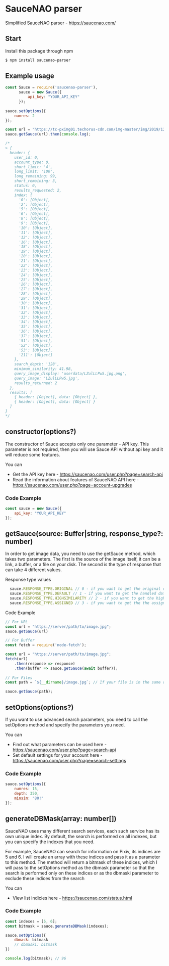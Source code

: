 # SauceNAO parser
Simplified SauceNAO parser - https://saucenao.com/

## Start
Install this package through npm

```sh
$ npm install saucenao-parser
```
## Example usage
```javascript
const Sauce = require('saucenao-parser'),
      sauce = new Sauce({
          api_key: "YOUR_API_KEY"
      });
      
sauce.setOptions({
    numres: 2
});

const url = "https://tc-pximg01.techorus-cdn.com/img-master/img/2019/12/24/01/00/54/78448240_p0_master1200.jpg"
sauce.getSauce(url).then(console.log);

/*
> {
  header: {
    user_id: 0,
    account_type: 0,
    short_limit: '4',
    long_limit: '100',
    long_remaining: 99,
    short_remaining: 3,
    status: 0,
    results_requested: 2,
    index: {
      '0': [Object],
      '2': [Object],
      '5': [Object],
      '6': [Object],
      '8': [Object],
      '9': [Object],
      '10': [Object],
      '11': [Object],
      '12': [Object],
      '16': [Object],
      '18': [Object],
      '19': [Object],
      '20': [Object],
      '21': [Object],
      '22': [Object],
      '23': [Object],
      '24': [Object],
      '25': [Object],
      '26': [Object],
      '27': [Object],
      '28': [Object],
      '29': [Object],
      '30': [Object],
      '31': [Object],
      '32': [Object],
      '33': [Object],
      '34': [Object],
      '35': [Object],
      '36': [Object],
      '37': [Object],
      '51': [Object],
      '52': [Object],
      '53': [Object],
      '211': [Object]
    },
    search_depth: '128',
    minimum_similarity: 41.98,
    query_image_display: 'userdata/LZulLLPw5.jpg.png',
    query_image: 'LZulLLPw5.jpg',
    results_returned: 2
  },
  results: [
    { header: [Object], data: [Object] },
    { header: [Object], data: [Object] }
  ]
}
*/
```

## constructor(options?)
The constructor of Sauce accepts only one parameter - API key. This parameter is not required, then you will use Sauce API without api key and it will reduce some features.

You can
  - Get the API key here - https://saucenao.com/user.php?page=search-api
  - Read the information about features of SauceNAO API here - https://saucenao.com/user.php?page=account-upgrades

### Code Example
```javascript
const sauce = new Sauce({
    api_key: "YOUR_API_KEY"
});
```
## getSauce(source: Buffer|string, response_type?: number)
In order to get image data, you need to use the getSauce method, which takes two parameters. The first is the source of the image itself, it can be a link, a buffer, or a file on your disk. The second is the type of response that can take 4 different values.

Response type values
```javascript
  sauce.RESPONSE_TYPE.ORIGINAL // 0 - if you want to get the original data
  sauce.RESPONSE_TYPE.DEFAULT // 1 - if you want to get the handled data
  sauce.RESPONSE_TYPE.HIGHSIMILARITY // 2 - if you want to get the high similarity handled data
  sauce.RESPONSE_TYPE.ASSIGNED // 3 - if you want to get the the assigned data. (!IMPORTANT! This type may produce incorrect data.)
```

Code Example
```javascript
// For URL
const url = "https://server/path/to/image.jpg";
sauce.getSauce(url)

// For Buffer
const fetch = require('node-fetch');

const url = "https://server/path/to/image.jpg";
fetch(url)
    .then(response => response)
    .then(buffer => sauce.getSauce(await buffer));
    
// For Files
const path = `${__dirname}/image.jpg`; // If your file is in the same directory, I recommend using __dirname

sauce.getSauce(path);
```

## setOptions(options?)
If you want to use advanced search parameters, you need to call the setOptions method and specify the parameters you need.

You can
  - Find out what parameters can be used here - https://saucenao.com/user.php?page=search-api
  - Set default settings for your account here - https://saucenao.com/user.php?page=search-settings

### Code Example
```javascript
sauce.setOptions({
    numres: 15,
    depth: 350,
    minsim: "80!"
});
```

## generateDBMask(array: number[])
SauceNAO uses many different search services, each such service has its own unique index. By default, the search is performed on all indexes, but you can specify the indexes that you need.

For example, SauceNAO can search for information on Pixiv, its indices are 5 and 6. I will create an array with these indices and pass it as a parameter to this method. The method will return a bitmask of these indices, which I will pass to the setOptions method as the dbmask parameter so that the search is performed only on these indices or as the dbmaski parameter to exclude these indices from the search

You can
  - View list indicies here - https://saucenao.com/status.html

### Code Example
```javascript
const indexes = [5, 6];
const bitmask = sauce.generateDBMask(indexes);

sauce.setOptions({
    dbmask: bitmask
    // dbmaski: bitmask 
})

console.log(bitmask); // 96
```



